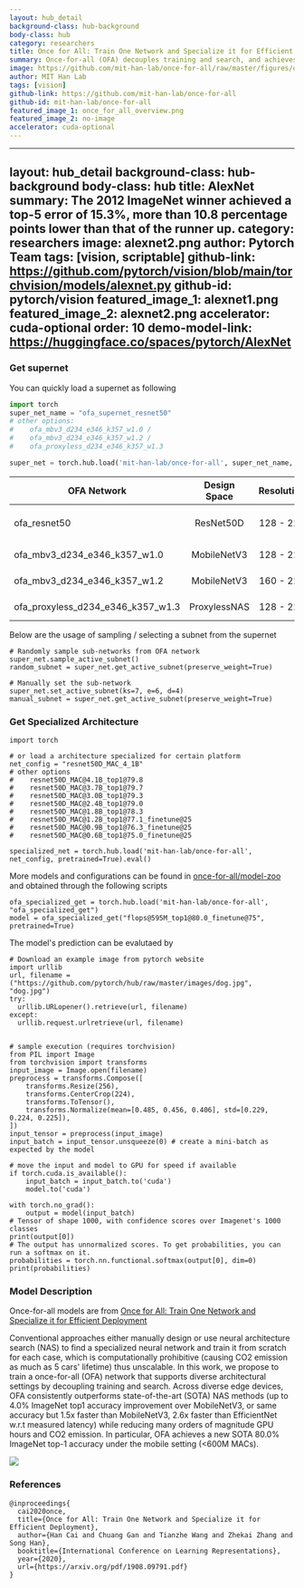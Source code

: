 ```yaml
---
layout: hub_detail
background-class: hub-background
body-class: hub
category: researchers
title: Once for All: Train One Network and Specialize it for Efficient Deployment
summary: Once-for-all (OFA) decouples training and search, and achieves efficient inference across various edge devices and resource constraints.
image: https://github.com/mit-han-lab/once-for-all/raw/master/figures/overview.png
author: MIT Han Lab
tags: [vision]
github-link: https://github.com/mit-han-lab/once-for-all
github-id: mit-han-lab/once-for-all
featured_image_1: once_for_all_overview.png
featured_image_2: no-image
accelerator: cuda-optional
---
```


---
layout: hub_detail
background-class: hub-background
body-class: hub
title: AlexNet
summary: The 2012 ImageNet winner achieved a top-5 error of 15.3%, more than 10.8 percentage points lower than that of the runner up.
category: researchers
image: alexnet2.png
author: Pytorch Team
tags: [vision, scriptable]
github-link: https://github.com/pytorch/vision/blob/main/torchvision/models/alexnet.py
github-id: pytorch/vision
featured_image_1: alexnet1.png
featured_image_2: alexnet2.png
accelerator: cuda-optional
order: 10
demo-model-link: https://huggingface.co/spaces/pytorch/AlexNet
---


### Get supernet

You can quickly load a supernet as following

```python
import torch
super_net_name = "ofa_supernet_resnet50" 
# other options: 
#    ofa_mbv3_d234_e346_k357_w1.0 / 
#    ofa_mbv3_d234_e346_k357_w1.2 / 
#    ofa_proxyless_d234_e346_k357_w1.3

super_net = torch.hub.load('mit-han-lab/once-for-all', super_net_name, pretrained=True).eval()
```
| OFA Network         | Design Space | Resolution | Width Multiplier |  Depth |  Expand Ratio |  kernel Size | 
|----------------------|:----------:|:----------:|:---------:|:------------:|:---------:|:------------:|
| ofa_resnet50 | ResNet50D | 128 - 224 | 0.65, 0.8, 1.0 | 0, 1, 2 | 0.2, 0.25, 0.35 | 3 |
| ofa_mbv3_d234_e346_k357_w1.0 | MobileNetV3 | 128 - 224 | 1.0 | 2, 3, 4 | 3, 4, 6 | 3, 5, 7 |
| ofa_mbv3_d234_e346_k357_w1.2 | MobileNetV3 | 160 - 224 | 1.2 | 2, 3, 4 | 3, 4, 6 | 3, 5, 7 |
| ofa_proxyless_d234_e346_k357_w1.3 | ProxylessNAS | 128 - 224 | 1.3 | 2, 3, 4 | 3, 4, 6 | 3, 5, 7 |

Below are the usage of sampling / selecting a subnet from the supernet 

```
# Randomly sample sub-networks from OFA network
super_net.sample_active_subnet()
random_subnet = super_net.get_active_subnet(preserve_weight=True)
    
# Manually set the sub-network
super_net.set_active_subnet(ks=7, e=6, d=4)
manual_subnet = super_net.get_active_subnet(preserve_weight=True)
```


### Get Specialized Architecture

```
import torch

# or load a architecture specialized for certain platform
net_config = "resnet50D_MAC_4_1B"
# other options
#    resnet50D_MAC@4.1B_top1@79.8
#    resnet50D_MAC@3.7B_top1@79.7
#    resnet50D_MAC@3.0B_top1@79.3
#    resnet50D_MAC@2.4B_top1@79.0
#    resnet50D_MAC@1.8B_top1@78.3
#    resnet50D_MAC@1.2B_top1@77.1_finetune@25
#    resnet50D_MAC@0.9B_top1@76.3_finetune@25
#    resnet50D_MAC@0.6B_top1@75.0_finetune@25

specialized_net = torch.hub.load('mit-han-lab/once-for-all', net_config, pretrained=True).eval()
```

More models and configurations can be found in [once-for-all/model-zoo](https://github.com/mit-han-lab/once-for-all#evaluate-1)
and obtained through the following scripts

```
ofa_specialized_get = torch.hub.load('mit-han-lab/once-for-all', "ofa_specialized_get")
model = ofa_specialized_get("flops@595M_top1@80.0_finetune@75", pretrained=True)
```

The model's prediction can be evalutaed by 
```
# Download an example image from pytorch website
import urllib
url, filename = ("https://github.com/pytorch/hub/raw/master/images/dog.jpg", "dog.jpg")
try: 
  urllib.URLopener().retrieve(url, filename)
except: 
  urllib.request.urlretrieve(url, filename)


# sample execution (requires torchvision)
from PIL import Image
from torchvision import transforms
input_image = Image.open(filename)
preprocess = transforms.Compose([
    transforms.Resize(256),
    transforms.CenterCrop(224),
    transforms.ToTensor(),
    transforms.Normalize(mean=[0.485, 0.456, 0.406], std=[0.229, 0.224, 0.225]),
])
input_tensor = preprocess(input_image)
input_batch = input_tensor.unsqueeze(0) # create a mini-batch as expected by the model

# move the input and model to GPU for speed if available
if torch.cuda.is_available():
    input_batch = input_batch.to('cuda')
    model.to('cuda')

with torch.no_grad():
    output = model(input_batch)
# Tensor of shape 1000, with confidence scores over Imagenet's 1000 classes
print(output[0])
# The output has unnormalized scores. To get probabilities, you can run a softmax on it.
probabilities = torch.nn.functional.softmax(output[0], dim=0)
print(probabilities)

```


### Model Description
Once-for-all models are from [Once for All: Train One Network and Specialize it for Efficient Deployment](https://arxiv.org/abs/1908.09791)


Conventional approaches either manually design or use neural architecture search (NAS) to find a specialized neural network and train it from scratch for each case, which is computationally prohibitive (causing CO2 emission as much as 5 cars' lifetime) thus unscalable. In this work, we propose to train a once-for-all (OFA) network that supports diverse architectural settings by decoupling training and search. Across diverse edge devices, OFA consistently outperforms state-of-the-art (SOTA) NAS methods (up to 4.0% ImageNet top1 accuracy improvement over MobileNetV3, or same accuracy but 1.5x faster than MobileNetV3, 2.6x faster than EfficientNet w.r.t measured latency) while reducing many orders of magnitude GPU hours and CO2 emission. In particular, OFA achieves a new SOTA 80.0% ImageNet top-1 accuracy under the mobile setting (<600M MACs).

![](https://github.com/mit-han-lab/once-for-all/raw/master/figures/cnn_imagenet_new.png)

### References

```
@inproceedings{
  cai2020once,
  title={Once for All: Train One Network and Specialize it for Efficient Deployment},
  author={Han Cai and Chuang Gan and Tianzhe Wang and Zhekai Zhang and Song Han},
  booktitle={International Conference on Learning Representations},
  year={2020},
  url={https://arxiv.org/pdf/1908.09791.pdf}
}
```
